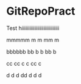 # GitRepoPract
Test
hiiiiiiiiiiiiiiiiiiiiiiiiiiiii


mmmmm
m
m
mm
m

bbbbbb
bb
b
b
bb
b


cc
cc
c
c
cc
c


d
d
d
dd
d
d
d
